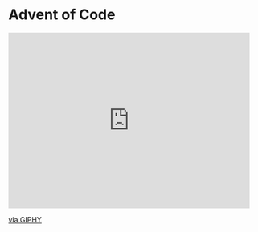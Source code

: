 # Advent of Code

<iframe src="https://giphy.com/embed/UTFiHeDL8cOSA" width="480" height="350" frameBorder="0" class="giphy-embed" allowFullScreen></iframe><p><a href="https://giphy.com/gifs/thegoodfilms-vintage-cartoon-smiling-UTFiHeDL8cOSA">via GIPHY</a></p>
